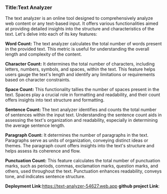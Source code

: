 <h3>Title:Text Analyzer</h3>
The text analyzer is an online tool designed to comprehensively analyze web content or any text-based input. It offers various functionalities aimed at providing detailed insights into the structure and characteristics of the text. Let's delve into each of its key features:<br>

**Word Count:** The text analyzer calculates the total number of words present in the provided text. This metric is useful for understanding the overall length and complexity of the content.

**Character Count:** It determines the total number of characters, including letters, numbers, symbols, and spaces, within the text. This feature helps users gauge the text's length and identify any limitations or requirements based on character constraints.

**Space Count:** This functionality tallies the number of spaces present in the text. Spaces play a crucial role in formatting and readability, and their count offers insights into text structure and formatting.

**Sentence Count:** The text analyzer identifies and counts the total number of sentences within the input text. Understanding the sentence count aids in assessing the text's organization and readability, especially in determining the average sentence length.

**Paragraph Count:** It determines the number of paragraphs in the text. Paragraphs serve as units of organization, conveying distinct ideas or themes. The paragraph count offers insights into the text's structure and helps assess its coherence and flow.

**Punctuation Count:** This feature calculates the total number of punctuation marks, such as periods, commas, exclamation marks, question marks, and others, used throughout the text. Punctuation enhances readability, conveys tone, and indicates sentence structure.

**Deployment Link**:https://text-analyzer-54627.web.app
**github project Link**:

